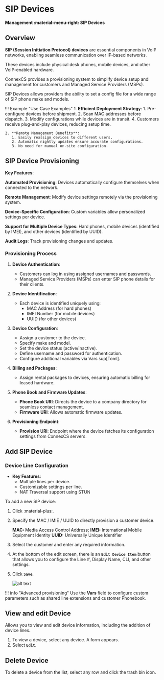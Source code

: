 # SIP Devices

**Management :material-menu-right: SIP Devices**

## Overview

**SIP (Session Initiation Protocol) devices** are essential components in VoIP networks, enabling seamless communication over IP-based networks.

These devices include physical desk phones, mobile devices, and other VoIP-enabled hardware.

ConnexCS provides a provisioning system to simplify device setup and management for customers and Managed Service Providers (MSPs).

SIP Devices allows providers the ability to set a config file for a wide range of SIP phone make and models.

!!! Example "Use Case Examples"
    1. **Efficient Deployment Strategy**:
       1. Pre-configure devices before shipment.
       2. Scan MAC addresses before dispatch.
       3. Modify configurations while devices are in transit.
       4. Customers receive plug-and-play devices, reducing setup time.

    2. **Remote Management Benefits**:
       1. Easily reassign devices to different users.
       2. Automatic nightly updates ensure accurate configurations.
       3. No need for manual on-site configuration.

## SIP Device Provisioning

**Key Features**:

**Automated Provisioning**: Devices automatically configure themselves when connected to the network.

**Remote Management**: Modify device settings remotely via the provisioning system.

**Device-Specific Configuration**: Custom variables allow personalized settings per device.

**Support for Multiple Device Types**: Hard phones, mobile devices (identified by IMEI), and other devices (identified by UUID).

**Audit Logs**: Track provisioning changes and updates.

### Provisioning Process

1. **Device Authentication**:

   + Customers can log in using assigned usernames and passwords.
   + Managed Service Providers (MSPs) can enter SIP phone details for their clients.

2. **Device Identification**:

   + Each device is identified uniquely using:
       + MAC Address (for hard phones)
       + IMEI Number (for mobile devices)
       + UUID (for other devices)

3. **Device Configuration**:

   + Assign a customer to the device.
   + Specify make and model.
   + Set the device status (active/inactive).
   + Define username and password for authentication.
   + Configure additional variables via Vars sup[Toml]</sup>.

4. **Billing and Packages**:

   + Assign rental packages to devices, ensuring automatic billing for leased hardware.

5. **Phone Book and Firmware Updates**:

   + **Phone Book URI**: Directs the device to a company directory for seamless contact management.
   + **Firmware URI**: Allows automatic firmware updates.

6. **Provisioning Endpoint**:

   + **Provision URI**: Endpoint where the device fetches its configuration settings from ConnexCS servers.

## Add SIP Device

### Device Line Configuration

+ **Key Features**:
    + Multiple lines per device.
    + Customizable settings per line.
    + NAT Traversal support using STUN

To add a new SIP device:

1. Click :material-plus:.

2. Specify the MAC / IMIE / UUID to directly provision a customer device.

    **MAC:** Media Access Control Address;
    **IMEI:** International Mobile Equipment Identity
    **UUID:** Universally Unique Identifier

3. Select the customer and enter any required information.

4. At the bottom of the edit screen, there is an **`Edit Device Item`** button that allows you to configure the Line #, Display Name, CLI, and other settings.

5. Click **`Save`**.

    ![alt text][sip-device]

!!! info "Advanced provisioning"
    Use the **Vars** field to configure custom parameters such as shared line extensions and customer Phonebook.

## View and edit Device

Allows you to view and edit device information, including the addition of device lines.

1. To view a device, select any device. A form appears.
2. Select **`Edit`**.

## Delete Device

To delete a device from the list, select any row and click the trash bin icon.

[sip-device]: /misc/img/sip-device.png "Edit SIP Devices"
